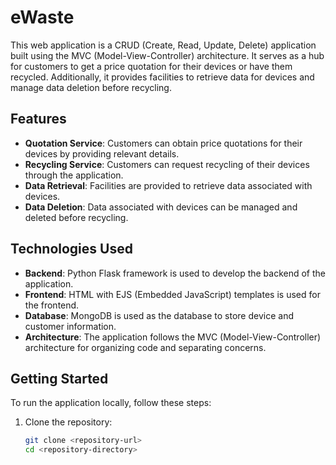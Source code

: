 # eWaste

This web application is a CRUD (Create, Read, Update, Delete) application built using the MVC (Model-View-Controller) architecture. It serves as a hub for customers to get a price quotation for their devices or have them recycled. Additionally, it provides facilities to retrieve data for devices and manage data deletion before recycling.

## Features

- **Quotation Service**: Customers can obtain price quotations for their devices by providing relevant details.
- **Recycling Service**: Customers can request recycling of their devices through the application.
- **Data Retrieval**: Facilities are provided to retrieve data associated with devices.
- **Data Deletion**: Data associated with devices can be managed and deleted before recycling.

## Technologies Used

- **Backend**: Python Flask framework is used to develop the backend of the application.
- **Frontend**: HTML with EJS (Embedded JavaScript) templates is used for the frontend.
- **Database**: MongoDB is used as the database to store device and customer information.
- **Architecture**: The application follows the MVC (Model-View-Controller) architecture for organizing code and separating concerns.

## Getting Started

To run the application locally, follow these steps:

1. Clone the repository:

   ```bash
   git clone <repository-url>
   cd <repository-directory>

